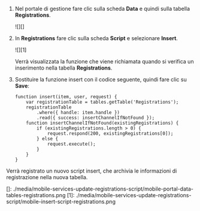 1.  Nel portale di gestione fare clic sulla scheda **Data** e quindi sulla tabella **Registrations**.

    ![][]

2.  In **Registrations** fare clic sulla scheda **Script** e selezionare **Insert**.

    ![][1]

    Verrà visualizzata la funzione che viene richiamata quando si verifica un inserimento nella tabella **Registrations**.

3.  Sostituire la funzione insert con il codice seguente, quindi fare clic su **Save**:

        function insert(item, user, request) {
            var registrationTable = tables.getTable('Registrations');
            registrationTable
                .where({ handle: item.handle })
                .read({ success: insertChannelIfNotFound });
            function insertChannelIfNotFound(existingRegistrations) {
                if (existingRegistrations.length > 0) {
                    request.respond(200, existingRegistrations[0]);
                } else {
                    request.execute();
                }
            }
        }

Verrà registrato un nuovo script insert, che archivia le informazioni di registrazione nella nuova tabella.

  []: ./media/mobile-services-update-registrations-script/mobile-portal-data-tables-registrations.png
  [1]: ./media/mobile-services-update-registrations-script/mobile-insert-script-registrations.png
